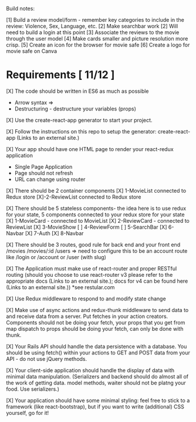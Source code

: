 Build notes:

[1] Build a review model/form - remember key categories to include in the review: Violence, Sex, Language, etc.
[2] Make searchbar work
[2] Will need to build a login at this point
[3] Associate the reviews to the movie through the user model
[4] Make cards smaller and picture resolution more crisp.
[5] Create an icon for the browser for movie safe
[6] Create a logo for movie safe on Canva

# Requirements [ 11/12 ]

[X] The code should be written in ES6 as much as possible

- Arrow syntax =>
- Destructuring - destructure your variables (props)

[X] Use the create-react-app generator to start your project.

[X] Follow the instructions on this repo to setup the generator: create-react-app (Links to an external site.)

[X] Your app should have one HTML page to render your react-redux application

- Single Page Application
- Page should not refresh
- URL can change using router

[X] There should be 2 container components
[X] 1-MovieList connected to Redux store
[X]-2-ReviewList connected to Redux store

[X] There should be 5 stateless components- the idea here is to use redux for your state, 5 components connected to your redux store for your state
[X] 1-MovieCard - connected to MovieList
[X] 2-ReviewCard - connected to ReviewList
[X] 3-MovieShow
[ ] 4-ReviewForm
[ ] 5-SearchBar
[X] 6-Navbar
[X] 7-Auth
[X] 8-Navbar

[X] There should be 3 routes, good rule for back end and your front end
/movies
/movies/:id
/users => need to configure this to be an account route like /login or /account or /user (with slug)

[X] The Application must make use of react-router and proper RESTful routing (should you choose to use react-router v3 please refer to the appropriate docs (Links to an external site.); docs for v4 can be found here (Links to an external site.)) \*see restular.com

[X] Use Redux middleware to respond to and modify state change

[X] Make use of async actions and redux-thunk middleware to send data to and receive data from a server. Put fetches in your action creators. Components should not be doing your fetch, your props that you get from map dispatch to props should be doing your fetch, can only be done with thunk.

[X] Your Rails API should handle the data persistence with a database. You should be using fetch() within your actions to GET and POST data from your API - do not use jQuery methods.

[X] Your client-side application should handle the display of data with minimal data manipulation. (Serializers and backend should do almost all of the work of getting data. model methods, waiter should not be platng your food. Use serializers.)

[X] Your application should have some minimal styling: feel free to stick to a framework (like react-bootstrap), but if you want to write (additional) CSS yourself, go for it!
